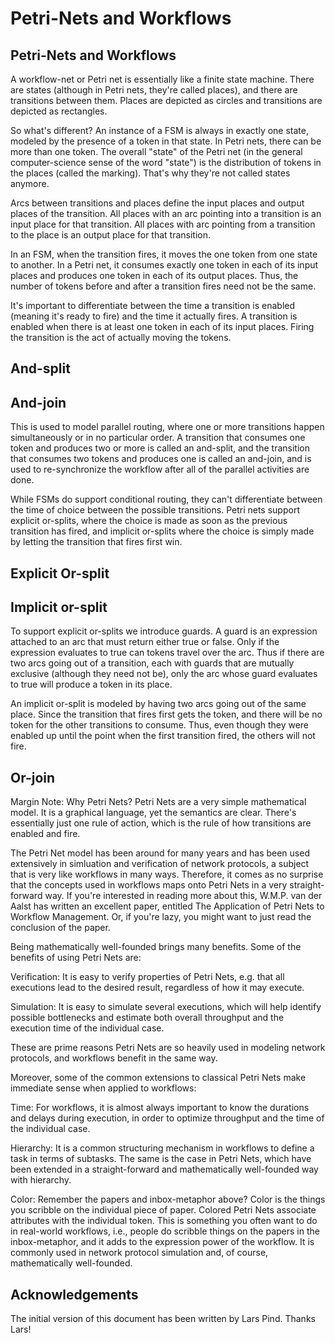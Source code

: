 # Petri-Nets and Workflows


## Petri-Nets and Workflows 
A workflow-net or Petri net is essentially like a finite state machine. There are states (although in Petri nets, they're called places), and there are transitions between them. Places are depicted as circles and transitions are depicted as rectangles.

So what's different? An instance of a FSM is always in exactly one state, modeled by the presence of a token in that state. In Petri nets, there can be more than one token. The overall "state" of the Petri net (in the general computer-science sense of the word "state") is the distribution of tokens in the places (called the marking). That's why they're not called states anymore.

Arcs between transitions and places define the input places and output places of the transition. All places with an arc pointing into a transition is an input place for that transition. All places with arc pointing from a transition to the place is an output place for that transition.

In an FSM, when the transition fires, it moves the one token from one state to another. In a Petri net, it consumes exactly one token in each of its input places and produces one token in each of its output places. Thus, the number of tokens before and after a transition fires need not be the same.

It's important to differentiate between the time a transition is enabled (meaning it's ready to fire) and the time it actually fires. A transition is enabled when there is at least one token in each of its input places. Firing the transition is the act of actually moving the tokens.


## And-split

## And-join
This is used to model parallel routing, where one or more transitions happen simultaneously or in no particular order. A transition that consumes one token and produces two or more is called an and-split, and the transition that consumes two tokens and produces one is called an and-join, and is used to re-synchronize the workflow after all of the parallel activities are done.

While FSMs do support conditional routing, they can't differentiate between the time of choice between the possible transitions. Petri nets support explicit or-splits, where the choice is made as soon as the previous transition has fired, and implicit or-splits where the choice is simply made by letting the transition that fires first win.


## Explicit Or-split

## Implicit or-split
To support explicit or-splits we introduce guards. A guard is an expression attached to an arc that must return either true or false. Only if the expression evaluates to true can tokens travel over the arc. Thus if there are two arcs going out of a transition, each with guards that are mutually exclusive (although they need not be), only the arc whose guard evaluates to true will produce a token in its place.

An implicit or-split is modeled by having two arcs going out of the same place. Since the transition that fires first gets the token, and there will be no token for the other transitions to consume. Thus, even though they were enabled up until the point when the first transition fired, the others will not fire.


## Or-join
Margin Note: Why Petri Nets?
Petri Nets are a very simple mathematical model. It is a graphical language, yet the semantics are clear. There's essentially just one rule of action, which is the rule of how transitions are enabled and fire.

The Petri Net model has been around for many years and has been used extensively in simluation and verification of network protocols, a subject that is very like workflows in many ways. Therefore, it comes as no surprise that the concepts used in workflows maps onto Petri Nets in a very straight-forward way. If you're interested in reading more about this, W.M.P. van der Aalst has written an excellent paper, entitled The Application of Petri Nets to Workflow Management. Or, if you're lazy, you might want to just read the conclusion of the paper.

Being mathematically well-founded brings many benefits. Some of the benefits of using Petri Nets are:

Verification: It is easy to verify properties of Petri Nets, e.g. that all executions lead to the desired result, regardless of how it may execute.

Simulation: It is easy to simulate several executions, which will help identify possible bottlenecks and estimate both overall throughput and the execution time of the individual case.

These are prime reasons Petri Nets are so heavily used in modeling network protocols, and workflows benefit in the same way.

Moreover, some of the common extensions to classical Petri Nets make immediate sense when applied to workflows:

Time: For workflows, it is almost always important to know the durations and delays during execution, in order to optimize throughput and the time of the individual case.

Hierarchy: It is a common structuring mechanism in workflows to define a task in terms of subtasks. The same is the case in Petri Nets, which have been extended in a straight-forward and mathematically well-founded way with hierarchy.

Color: Remember the papers and inbox-metaphor above? Color is the things you scribble on the individual piece of paper. Colored Petri Nets associate attributes with the individual token. This is something you often want to do in real-world workflows, i.e., people do scribble things on the papers in the inbox-metaphor, and it adds to the expression power of the workflow. It is commonly used in network protocol simulation and, of course, mathematically well-founded.

## Acknowledgements
The initial version of this document has been written by Lars Pind. Thanks Lars!
